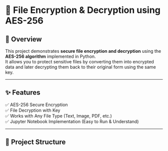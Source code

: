 # 🔐 File Encryption & Decryption using AES-256

## 📌 Overview
This project demonstrates **secure file encryption and decryption** using the **AES-256 algorithm** implemented in Python.  
It allows you to protect sensitive files by converting them into encrypted data and later decrypting them back to their original form using the same key.

---

## ✨ Features
✅ AES-256 Secure Encryption  
✅ File Decryption with Key  
✅ Works with Any File Type (Text, Image, PDF, etc.)  
✅ Jupyter Notebook Implementation (Easy to Run & Understand)  

---

## 📂 Project Structure
